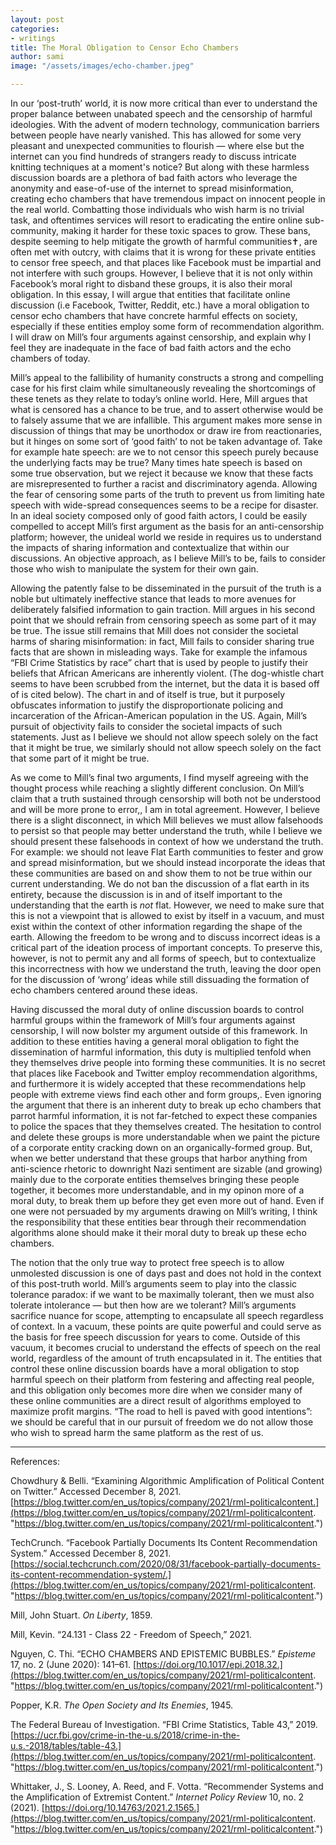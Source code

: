 ```yaml
---
layout: post
categories:
- writings
title: The Moral Obligation to Censor Echo Chambers
author: sami
image: "/assets/images/echo-chamber.jpeg"

---
```

In our ‘post-truth’ world, it is now more critical than ever to understand the proper balance between unabated speech and the censorship of harmful ideologies. With the advent of modern technology, communication barriers between people have nearly vanished. This has allowed for some very pleasant and unexpected communities to flourish — where else but the internet can you find hundreds of strangers ready to discuss intricate knitting techniques at a moment's notice? But along with these harmless discussion boards are a plethora of bad faith actors who leverage the anonymity and ease-of-use of the internet to spread misinformation, creating echo chambers that have tremendous impact on innocent people in the real world. Combatting those individuals who wish harm is no trivial task, and oftentimes services will resort to eradicating the entire online sub-community, making it harder for these toxic spaces to grow. These bans, despite seeming to help mitigate the growth of harmful communities✝, are often met with outcry, with claims that it is wrong for these private entities to censor free speech, and that places like Facebook must be impartial and not interfere with such groups. However, I believe that it is not only within Facebook’s moral right to disband these groups, it is also their moral obligation. In this essay, I will argue that entities that facilitate online discussion (i.e Facebook, Twitter, Reddit, etc.) have a moral obligation to censor echo chambers that have concrete harmful effects on society, especially if these entities employ some form of recommendation algorithm. I will draw on Mill’s four arguments against censorship, and explain why I feel they are inadequate in the face of bad faith actors and the echo chambers of today.

Mill’s appeal to the fallibility of humanity constructs a strong and compelling case for his first claim while simultaneously revealing the shortcomings of these tenets as they relate to today’s online world. Here, Mill argues that what is censored has a chance to be true, and to assert otherwise would be to falsely assume that we are infallible. This argument makes more sense in discussion of things that may be unorthodox or draw ire from reactionaries, but it hinges on some sort of ‘good faith’ to not be taken advantage of. Take for example hate speech: are we to not censor this speech purely because the underlying facts may be true? Many times hate speech is based on some true observation, but we reject it because we know that these facts are misrepresented to further a racist and discriminatory agenda. Allowing the fear of censoring some parts of the truth to prevent us from limiting hate speech with wide-spread consequences seems to be a recipe for disaster. In an ideal society composed only of good faith actors, I could be easily compelled to accept Mill’s first argument as the basis for an anti-censorship platform; however, the unideal world we reside in requires us to understand the impacts of sharing information and contextualize that within our discussions. An objective approach, as I believe Mill’s to be, fails to consider those who wish to manipulate the system for their own gain.

Allowing the patently false to be disseminated in the pursuit of the truth is a noble but ultimately ineffective stance that leads to more avenues for deliberately falsified information to gain traction. Mill argues in his second point that we should refrain from censoring speech as some part of it may be true. The issue still remains that Mill does not consider the societal harms of sharing misinformation: in fact, Mill fails to consider sharing true facts that are shown in misleading ways. Take for example the infamous “FBI Crime Statistics by race” chart that is used by people to justify their beliefs that African Americans are inherently violent. (The dog-whistle chart seems to have been scrubbed from the internet, but the data it is based off of is cited below). The chart in and of itself is true, but it purposely obfuscates information to justify the disproportionate policing and incarceration of the African-American population in the US. Again, Mill’s pursuit of objectivity fails to consider the societal impacts of such statements. Just as I believe we should not allow speech solely on the fact that it might be true, we similarly should not allow speech solely on the fact that some part of it might be true.

As we come to Mill’s final two arguments, I find myself agreeing with the thought process while reaching a slightly different conclusion. On Mill’s claim that a truth sustained through censorship will both not be understood and will be more prone to error,, I am in total agreement. However, I believe there is a slight disconnect, in which Mill believes we must allow falsehoods to persist so that people may better understand the truth, while I believe we should present these falsehoods in context of how we understand the truth. For example: we should not leave Flat Earth communities to fester and grow and spread misinformation, but we should instead incorporate the ideas that these communities are based on and show them to not be true within our current understanding. We do not ban the discussion of a flat earth in its entirety, because the discussion is in and of itself important to the understanding that the earth is _not_ flat. However, we need to make sure that this is not a viewpoint that is allowed to exist by itself in a vacuum, and must exist within the context of other information regarding the shape of the earth. Allowing the freedom to be wrong and to discuss incorrect ideas is a critical part of the ideation process of important concepts. To preserve this, however, is not to permit any and all forms of speech, but to contextualize this incorrectness with how we understand the truth, leaving the door open for the discussion of ‘wrong’ ideas while still dissuading the formation of echo chambers centered around these ideas.

Having discussed the moral duty of online discussion boards to control harmful groups within the framework of Mill’s four arguments against censorship, I will now bolster my argument outside of this framework. In addition to these entities having a general moral obligation to fight the dissemination of harmful information, this duty is multiplied tenfold when they themselves drive people into forming these communities. It is no secret that places like Facebook and Twitter employ recommendation algorithms, and furthermore it is widely accepted that these recommendations help people with extreme views find each other and form groups,. Even ignoring the argument that there is an inherent duty to break up echo chambers that parrot harmful information, it is not far-fetched to expect these companies to police the spaces that they themselves created. The hesitation to control and delete these groups is more understandable when we paint the picture of a corporate entity cracking down on an organically-formed group. But, when we better understand that these groups that harbor anything from anti-science rhetoric to downright Nazi sentiment are sizable (and growing) mainly due to the corporate entities themselves bringing these people together, it becomes more understandable, and in my opinon more of a moral duty, to break them up before they get even more out of hand. Even if one were not persuaded by my arguments drawing on Mill’s writing, I think the responsibility that these entities bear through their recommendation algorithms alone should make it their moral duty to break up these echo chambers.

The notion that the only true way to protect free speech is to allow unmolested discussion is one of days past and does not hold in the context of this post-truth world. Mill’s arguments seem to play into the classic tolerance paradox: if we want to be maximally tolerant, then we must also tolerate intolerance — but then how are we tolerant? Mill’s arguments sacrifice nuance for scope, attempting to encapsulate all speech regardless of context. In a vacuum, these points are quite powerful and could serve as the basis for free speech discussion for years to come. Outside of this vacuum, it becomes crucial to understand the effects of speech on the real world, regardless of the amount of truth encapsulated in it. The entities that control these online discussion boards have a moral obligation to stop harmful speech on their platform from festering and affecting real people, and this obligation only becomes more dire when we consider many of these online communities are a direct result of algorithms employed to maximize profit margins. “The road to hell is paved with good intentions”: we should be careful that in our pursuit of freedom we do not allow those who wish to spread harm the same platform as the rest of us.

***

References:

Chowdhury & Belli. “Examining Algorithmic Amplification of Political Content on Twitter.” Accessed December 8, 2021. [https://blog.twitter.com/en_us/topics/company/2021/rml-politicalcontent.](https://blog.twitter.com/en_us/topics/company/2021/rml-politicalcontent. "https://blog.twitter.com/en_us/topics/company/2021/rml-politicalcontent.")

TechCrunch. “Facebook Partially Documents Its Content Recommendation System.” Accessed December 8, 2021. [https://social.techcrunch.com/2020/08/31/facebook-partially-documents-its-content-recommendation-system/.](https://blog.twitter.com/en_us/topics/company/2021/rml-politicalcontent. "https://blog.twitter.com/en_us/topics/company/2021/rml-politicalcontent.")

Mill, John Stuart. _On Liberty_, 1859.

Mill, Kevin. “24.131 - Class 22 - Freedom of Speech,” 2021.

Nguyen, C. Thi. “ECHO CHAMBERS AND EPISTEMIC BUBBLES.” _Episteme_ 17, no. 2 (June 2020): 141–61. [https://doi.org/10.1017/epi.2018.32.](https://blog.twitter.com/en_us/topics/company/2021/rml-politicalcontent. "https://blog.twitter.com/en_us/topics/company/2021/rml-politicalcontent.")

Popper, K.R. _The Open Society and Its Enemies_, 1945.

The Federal Bureau of Investigation. “FBI Crime Statistics, Table 43,” 2019. [https://ucr.fbi.gov/crime-in-the-u.s/2018/crime-in-the-u.s.-2018/tables/table-43.](https://blog.twitter.com/en_us/topics/company/2021/rml-politicalcontent. "https://blog.twitter.com/en_us/topics/company/2021/rml-politicalcontent.")

Whittaker, J., S. Looney, A. Reed, and F. Votta. “Recommender Systems and the Amplification of Extremist Content.” _Internet Policy Review_ 10, no. 2 (2021). [https://doi.org/10.14763/2021.2.1565.](https://blog.twitter.com/en_us/topics/company/2021/rml-politicalcontent. "https://blog.twitter.com/en_us/topics/company/2021/rml-politicalcontent.")